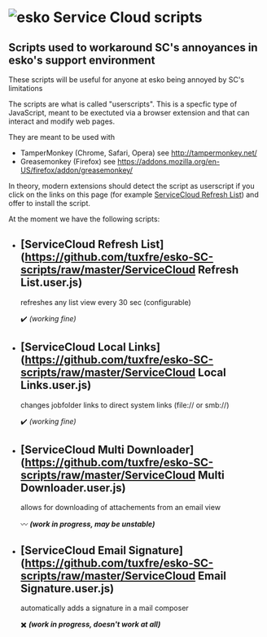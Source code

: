 ![esko](https://www.esko.com/design/esko/img/logo-esko-new.png "Esko") Service Cloud scripts
====== 
## Scripts used to workaround SC's annoyances in esko's support environment ##

These scripts will be useful for anyone at esko being annoyed by SC's limitations

The scripts are what is called "userscripts". This is a specfic type of JavaScript, meant to be exectuted via a browser extension and that can interact and modify web pages.

They are meant to be used with
+ TamperMonkey (Chrome, Safari, Opera) see http://tampermonkey.net/
+ Greasemonkey (Firefox) see https://addons.mozilla.org/en-US/firefox/addon/greasemonkey/

In theory, modern extensions should detect the script as userscript if you click on the links on this page (for example [ServiceCloud Refresh List](https://github.com/tuxfre/esko-SC-scripts/raw/master/ServiceCloud%20Refresh%20List.user.js)) and offer to install the script.


At the moment we have the following scripts:
+ [ServiceCloud Refresh List](https://github.com/tuxfre/esko-SC-scripts/raw/master/ServiceCloud Refresh List.user.js)
  ------

  refreshes any list view every 30 sec (configurable)
  
  :heavy_check_mark: _(working fine)_

+ [ServiceCloud Local Links](https://github.com/tuxfre/esko-SC-scripts/raw/master/ServiceCloud Local Links.user.js)
  ------

  changes jobfolder links to direct system links (file:// or smb://)
  
  :heavy_check_mark: _(working fine)_

+ [ServiceCloud Multi Downloader](https://github.com/tuxfre/esko-SC-scripts/raw/master/ServiceCloud Multi Downloader.user.js)
  ------

  allows for downloading of attachements from an email view
  
  :wavy_dash: _**(work in progress, may be unstable)**_

+ [ServiceCloud Email Signature](https://github.com/tuxfre/esko-SC-scripts/raw/master/ServiceCloud Email Signature.user.js)
  ------

  automatically adds a signature in a mail composer
  
  :heavy_multiplication_x: _**(work in progress, doesn't work at all)**_

